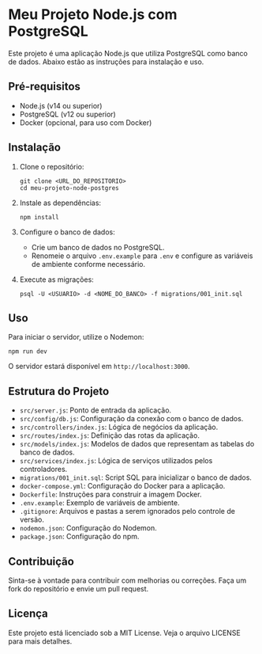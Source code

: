 # Meu Projeto Node.js com PostgreSQL

Este projeto é uma aplicação Node.js que utiliza PostgreSQL como banco de dados. Abaixo estão as instruções para instalação e uso.

## Pré-requisitos

- Node.js (v14 ou superior)
- PostgreSQL (v12 ou superior)
- Docker (opcional, para uso com Docker)

## Instalação

1. Clone o repositório:

   ```
   git clone <URL_DO_REPOSITORIO>
   cd meu-projeto-node-postgres
   ```

2. Instale as dependências:

   ```
   npm install
   ```

3. Configure o banco de dados:

   - Crie um banco de dados no PostgreSQL.
   - Renomeie o arquivo `.env.example` para `.env` e configure as variáveis de ambiente conforme necessário.

4. Execute as migrações:

   ```
   psql -U <USUARIO> -d <NOME_DO_BANCO> -f migrations/001_init.sql
   ```

## Uso

Para iniciar o servidor, utilize o Nodemon:

```
npm run dev
```

O servidor estará disponível em `http://localhost:3000`.

## Estrutura do Projeto

- `src/server.js`: Ponto de entrada da aplicação.
- `src/config/db.js`: Configuração da conexão com o banco de dados.
- `src/controllers/index.js`: Lógica de negócios da aplicação.
- `src/routes/index.js`: Definição das rotas da aplicação.
- `src/models/index.js`: Modelos de dados que representam as tabelas do banco de dados.
- `src/services/index.js`: Lógica de serviços utilizados pelos controladores.
- `migrations/001_init.sql`: Script SQL para inicializar o banco de dados.
- `docker-compose.yml`: Configuração do Docker para a aplicação.
- `Dockerfile`: Instruções para construir a imagem Docker.
- `.env.example`: Exemplo de variáveis de ambiente.
- `.gitignore`: Arquivos e pastas a serem ignorados pelo controle de versão.
- `nodemon.json`: Configuração do Nodemon.
- `package.json`: Configuração do npm.

## Contribuição

Sinta-se à vontade para contribuir com melhorias ou correções. Faça um fork do repositório e envie um pull request.

## Licença

Este projeto está licenciado sob a MIT License. Veja o arquivo LICENSE para mais detalhes.